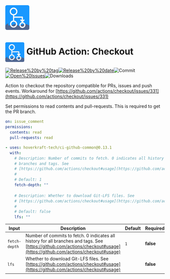 <!-- start branding -->

<img src=".github/ghadocs/branding.svg" width="15%" align="center" alt="branding<icon:git-branch color:gray-dark>" />

<!-- end branding -->
<!-- start title -->

# <img src=".github/ghadocs/branding.svg" width="60px" align="center" alt="branding<icon:git-branch color:gray-dark>" /> GitHub Action: Checkout

<!-- end title -->
<!-- start badges -->

<a href="https%3A%2F%2Fgithub.com%2Fhoverkraft-tech%2Fci-github-common%2Freleases%2Flatest"><img src="https://img.shields.io/github/v/release/hoverkraft-tech/ci-github-common?display_name=tag&sort=semver&logo=github&style=flat-square" alt="Release%20by%20tag" /></a><a href="https%3A%2F%2Fgithub.com%2Fhoverkraft-tech%2Fci-github-common%2Freleases%2Flatest"><img src="https://img.shields.io/github/release-date/hoverkraft-tech/ci-github-common?display_name=tag&sort=semver&logo=github&style=flat-square" alt="Release%20by%20date" /></a><img src="https://img.shields.io/github/last-commit/hoverkraft-tech/ci-github-common?logo=github&style=flat-square" alt="Commit" /><a href="https%3A%2F%2Fgithub.com%2Fhoverkraft-tech%2Fci-github-common%2Fissues"><img src="https://img.shields.io/github/issues/hoverkraft-tech/ci-github-common?logo=github&style=flat-square" alt="Open%20Issues" /></a><img src="https://img.shields.io/github/downloads/hoverkraft-tech/ci-github-common/total?logo=github&style=flat-square" alt="Downloads" />

<!-- end badges -->
<!-- start description -->

Action to checkout the repository compatible for PRs, issues and push events. Workaround for [https://github.com/actions/checkout/issues/331](https://github.com/actions/checkout/issues/331)

<!-- end description -->
<!-- start contents -->
<!-- end contents -->

Set permissions to read contents and pull-requests. This is required to get the PR branch.

```yaml
on: issue_comment
permissions:
  contents: read
  pull-requests: read
```

<!-- start usage -->

```yaml
- uses: hoverkraft-tech/ci-github-common@0.13.1
  with:
    # Description: Number of commits to fetch. 0 indicates all history for all
    # branches and tags. See
    # [https://github.com/actions/checkout#usage](https://github.com/actions/checkout#usage)
    #
    # Default: 1
    fetch-depth: ""

    # Description: Whether to download Git-LFS files. See
    # [https://github.com/actions/checkout#usage](https://github.com/actions/checkout#usage)
    #
    # Default: false
    lfs: ""
```

<!-- end usage -->
<!-- start inputs -->

| **Input**                | **Description**                                                                                                                                                           | **Default**    | **Required** |
| ------------------------ | ------------------------------------------------------------------------------------------------------------------------------------------------------------------------- | -------------- | ------------ |
| <code>fetch-depth</code> | Number of commits to fetch. 0 indicates all history for all branches and tags. See [https://github.com/actions/checkout#usage](https://github.com/actions/checkout#usage) | <code>1</code> | **false**    |
| <code>lfs</code>         | Whether to download Git-LFS files. See [https://github.com/actions/checkout#usage](https://github.com/actions/checkout#usage)                                             |                | **false**    |

<!-- end inputs -->
<!-- start outputs -->
<!-- end outputs -->
<!-- start [.github/ghadocs/examples/] -->
<!-- end [.github/ghadocs/examples/] -->
